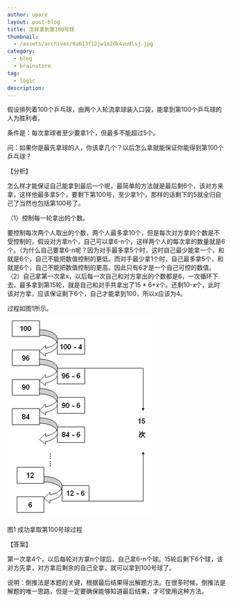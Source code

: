 ```yaml
---
author: upare
layout: post-blog
title: 怎样拿到第100号球
thumbnail:
  - /assets/archives/6a613f12jw1e2dk4vu0lsj.jpg
category:
  - blog
  - brainstorm
tag:
  - logic
description: 
---
```

假设排列着100个乒乓球，由两个人轮流拿球装入口袋，能拿到第100个乒乓球的人为胜利者。

条件是：每次拿球者至少要拿1个，但最多不能超过5个。

问：如果你是最先拿球的人，你该拿几个？以后怎么拿就能保证你能得到第100个乒乓球？

【分析】

怎么样才能保证自己能拿到最后一个呢，最简单的方法就是最后剩6个，该对方来拿，这样他最多拿5个，要剩下第100号，至少拿1个，那样的话剩下的5就全归自己了当然也包括第100号了。

（1）控制每一轮拿出的个数。

要控制每次两个人取出的个数，两个人最多拿10个，但是每次对方拿的个数是不受控制的，假设对方拿n个，自己可以拿6-n个，这样两个人的每次拿的数量就是6个。（为什么自己要拿6-n呢？因为对手最多拿5个时，这时自己最少能拿一个，和就是6个，自己不能把数值控制的更低。而对手最少拿1个时，自己最多拿5个，和就是6个，自己不能把数值控制的更高。因此只有6才是一个自己可控的数值。 （2）自己拿第一次拿x，以后每一次自己和对方拿出的个数都是6，一次循环下去，最多拿到第15轮，就是自己和对手共拿出了15 \* 6+x个。还剩10-x个，此时该对方拿，应该保证剩下6个，自己才能拿到100，所以x应该为4。

过程如图1所示。

![](/assets/archives/6a613f12jw1e2dk4vu0lsj.jpg)

图1 成功拿取第100号球过程

【答案】

第一次拿4个，以后每轮对方拿n个球后，自己拿6-n个球。15轮后剩下6个球，该对方先拿，对方拿后剩余的自己全拿，就可以拿到100号球了。

说明：倒推法是本题的关键，根据最后结果得出解题方法。在很多时候，倒推法是解题的唯一思路，但是一定要确保能够知道最后结果，才可使用这种方法。